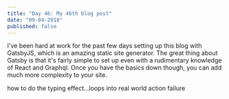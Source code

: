 ```yaml
---
title: "Day 46: My 46th blog post"
date: "09-04-2018"
published: false
---
```

I've been hard at work for the past few days setting up this blog with GatsbyJS, which is an amazing static site generator. The great thing about Gatsby is that it's fairly simple to set up even with a rudimentary knowledge of React and Graphql. Once you have the basics down though, you can add much more complexity to your site.

how to do the typing effect...loops into real world action
failure
